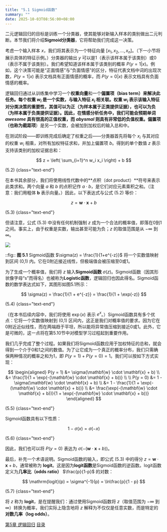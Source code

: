 ```yaml
---
title: "5.1 Sigmoid函数"
summary: ""
date: 2025-10-03T08:56:00+08:00
---
```


二元逻辑回归的目标是训练一个分类器，使其能够对新输入样本的类别做出二元判断。本节我们将介绍**Sigmoid分类器**，它将帮助我们完成这一决策。

考虑一个输入样本 $x$，我们将其表示为一个特征向量 $[x_1, x_2, ..., x_n]$。（下一小节将展示具体的特征示例。）分类器的输出 $y$ 可以是1（表示该样本属于该类别）或0（表示不属于该类别）。我们希望知道该样本属于该类别的概率 $P(y = 1|x)$。例如，这个决策可能是“正面情感”与“负面情感”的区分，特征代表文档中词的出现次数，$P(y = 1|x)$ 表示文档具有正面情感的概率，而 $P(y = 0|x)$ 表示文档具有负面情感的概率。

逻辑回归通过从训练集中学习一个**权重向量**和一个**偏置项（bias term）**来解决此任务。每个权重 $w_i$ 是一个实数，与输入特征 $x_i$ 相关联。权重 $w_i$ 表示该输入特征对分类决策的重要性，其值可以为正（为样本属于正类提供证据），也可以为负（为样本属于负类提供证据）。因此，在情感分析任务中，我们可能会预期单词 *awesome* 具有很高的正值权重，而 *abysmal* 则具有非常低的负值权重。**偏置项**（也称为**截距项**）是另一个实数，会被加到加权后的输入总和中。

在测试阶段——即训练完成后确定了权重之后——分类器首先将每个 $x_i$ 与其对应的权重 $w_i$ 相乘，对所有加权特征求和，并加上偏置项 $b$。得到的单个数值 $z$ 表示支持该类别的加权证据总和：

$$
z = \left( \sum_{i=1}^n w_i x_i \right) + b
$$

(5.2)
{class="text-end"}

在本书其余部分，我们将使用线性代数中的**点积（dot product）**符号来表示此类求和。两个向量 $a$ 和 $b$ 的点积记作 $a \cdot b$，是它们对应元素乘积之和。（注意：我们用粗体 $\mathbf{b}$ 表示向量。）因此，以下表达式与公式 (5.2) 等价：

$$
z = \mathbf{w} \cdot \mathbf{x} + b
$$

(5.3)
{class="text-end"}

但请注意，公式 (5.3) 中没有任何机制强制 $z$ 成为一个合法的概率值，即落在0到1之间。事实上，由于权重是实数，输出甚至可能为负；$z$ 的取值范围是从 $-\infty$ 到 $\infty$。

![](/images/speech-and-language-processing/slp-fig-5-1.png)

::fig:: **图 5.1** Sigmoid函数 $\sigma(z) = \frac{1}{1+e^{-z}}$ 将一个实数值映射到区间 (0,1) 内。它在0附近接近线性，但极端值会被压缩至0或1。

为了生成一个概率值，我们将 $z$ 输入**Sigmoid函数** $\sigma(z)$。Sigmoid函数（因其形状像字母“s”而得名）也被称为**Logistic函数**，逻辑回归也因此得名。Sigmoid函数的数学表达式如下，其图形如图5.1所示：

$$
\sigma(z) = \frac{1}{1 + e^{-z}} = \frac{1}{1 + \exp(-z)}
$$

(5.4)
{class="text-end"}

（在本书后续内容中，我们将使用 $\exp(x)$ 表示 $e^x$。）Sigmoid函数具有多个优点：它将一个实数值映射到 (0,1) 区间内，这正是我们对概率值的要求。因为它在0附近近似线性，而在两端趋于平坦，所以能将异常值压缩到接近0或1。此外，它是可微的，这一点将在第5.10节中对模型学习过程起到重要作用。

我们几乎完成了整个过程。如果我们将Sigmoid函数应用于加权特征的总和，就会得到一个介于0和1之间的数值。为了让它成为一个真正的概率分布，我们只需确保两种情况的概率之和为1，即 $P(y=1) + P(y=0) = 1$。我们可以按如下方式实现：

$$
\begin{aligned}
P(y = 1) &= \sigma(\mathbf{w} \cdot \mathbf{x} + b) \\
&= \frac{1}{1 + \exp(-(\mathbf{w} \cdot \mathbf{x} + b))} \\
\\
P(y = 0) &= 1 - \sigma(\mathbf{w} \cdot \mathbf{x} + b) \\
&= 1 - \frac{1}{1 + \exp(-(\mathbf{w} \cdot \mathbf{x} + b))} \\
&= \frac{\exp(-(\mathbf{w} \cdot \mathbf{x} + b))}{1 + \exp(-(\mathbf{w} \cdot \mathbf{x} + b))}
\end{aligned}
$$

(5.5)
{class="text-end"}

Sigmoid函数具有以下性质：

$$
1 - \sigma(x) = \sigma(-x)
$$

(5.6)
{class="text-end"}

因此，我们也可以将 $P(y = 0)$ 表达为 $\sigma(-(\mathbf{w} \cdot \mathbf{x} + b))$。

最后，补充一个术语说明。Sigmoid函数的输入，即公式 (5.3) 中的得分 $z = \mathbf{w} \cdot \mathbf{x} + b$，通常被称为 **logit**。这是因为**logit函数**是Sigmoid函数的逆函数。logit函数定义为**几率比（odds ratio）** $\frac{p}{1-p}$ 的对数：

$$
\mathrm{logit}(p) = \sigma^{-1}(p) = \ln\frac{p}{1 - p}
$$

(5.7)
{class="text-end"}

将 $z$ 称为 **logit**，是在提醒我们：通过使用Sigmoid函数将 $z$（取值范围为 $-\infty$ 到 $\infty$）转换为概率，我们实际上隐含地将 $z$ 解释为不仅仅是任意实数，而是特定的**对数几率（log odds）**。


<nav class="pagination justify-content-between">
<a href="../ch5">第5章 逻辑回归</a>
<a href="../">目录</a>
<span></span>
</nav>

